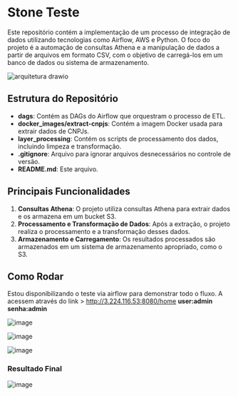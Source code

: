 # Stone Teste

Este repositório contém a implementação de um processo de integração de dados utilizando tecnologias como Airflow, AWS e Python. O foco do projeto é a automação de consultas Athena e a manipulação de dados a partir de arquivos em formato CSV, com o objetivo de carregá-los em um banco de dados ou sistema de armazenamento.


![arquitetura drawio](https://github.com/user-attachments/assets/fa93ba2b-8b35-4403-afbd-21c2d4a7443b)


## Estrutura do Repositório

- **dags**: Contém as DAGs do Airflow que orquestram o processo de ETL.
- **docker_images/extract-cnpjs**: Contém a imagem Docker usada para extrair dados de CNPJs.
- **layer_processing**: Contém os scripts de processamento dos dados, incluindo limpeza e transformação.
- **.gitignore**: Arquivo para ignorar arquivos desnecessários no controle de versão.
- **README.md**: Este arquivo.

## Principais Funcionalidades

1. **Consultas Athena**: O projeto utiliza consultas Athena para extrair dados e os armazena em um bucket S3.
2. **Processamento e Transformação de Dados**: Após a extração, o projeto realiza o processamento e a transformação desses dados.
3. **Armazenamento e Carregamento**: Os resultados processados são armazenados em um sistema de armazenamento apropriado, como o S3.

## Como Rodar

Estou disponibilizando o teste via airflow para demonstrar todo o fluxo.
A acessem através do link > http://3.224.116.53:8080/home
**user:admin**
**senha:admin**

![image](https://github.com/user-attachments/assets/ff896dd3-f5c6-4a6a-b1f7-b2a407bfd2af)


![image](https://github.com/user-attachments/assets/b17fef68-d0f6-45fc-b78e-ad9b58a25c96)

![image](https://github.com/user-attachments/assets/000e63bc-0f01-4981-bfc5-bf65798dd5d5)


### Resultado Final

![image](https://github.com/user-attachments/assets/0b6d37ac-34ae-45d2-b349-831392c01969)


